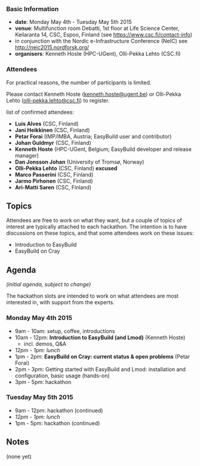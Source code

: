 ### Basic Information

* **date**: Monday May 4th - Tuesday May 5th 2015
* **venue**: Multifunction room Debatti, 1st floor at Life Science Center, Keilaranta 14, CSC, Espoo, Finland (see https://www.csc.fi/contact-info)
* in conjunction with the Nordic e-Infrastructure Conference (NeIC) see http://neic2015.nordforsk.org/
* **organisers**: Kenneth Hoste (HPC-UGent), Olli-Pekka Lehto (CSC.fi)

### Attendees

For practical reasons, the number of participants is limited.

Please contact Kenneth Hoste (kenneth.hoste@ugent.be) or Olli-Pekka Lehto (olli-pekka.lehto@csc.fi) to register.

list of confirmed attendees:

* **Luis Alves** (CSC, Finland)
* **Jani Heikkinen** (CSC, Finland)
* **Petar Forai** (IMP/IMBA, Austria; EasyBuild user and contributor)
* **Johan Guldmyr** (CSC, Finland)
* **Kenneth Hoste** (HPC-UGent, Belgium; EasyBuild developer and release manager)
* **Dan Jonsson Johan** (University of Tromsø, Norway)
* **Olli-Pekka Lehto** (CSC, Finland) **excused**
* **Marco Passerini** (CSC, Finland)
* **Jarmo Pirhonen** (CSC, Finland)
* **Ari-Matti Saren** (CSC, Finland)

## Topics

Attendees are free to work on what they want, but a couple of topics of interest are typically attached to each hackathon. The intention is to have discussions on these topics, and that some attendees work on these issues:

* Introduction to EasyBuild
* EasyBuild on Cray

## Agenda

_(initial agenda, subject to change)_

The hackathon slots are intended to work on what attendees are most interested in, with support from the experts.

### Monday May 4th 2015

* 9am - 10am: setup, coffee, introductions 
* 10am - 12pm: **Introduction to EasyBuild (and Lmod)** (Kenneth Hoste)
  * incl. demos, Q&A
* _12pm - 1pm: lunch_
* 1pm - 2pm: **EasyBuild on Cray: current status & open problems** (Petar Forai)
* 2pm - 3pm: Getting started with EasyBuild and Lmod: installation and configuration, basic usage (hands-on)
* 3pm - 5pm: hackathon

### Tuesday May 5th 2015

* 9am - 12pm: hackathon (continued)
* _12pm - 1pm: lunch_
* 1pm - 5pm: hackathon (continued)

## Notes

(none yet)